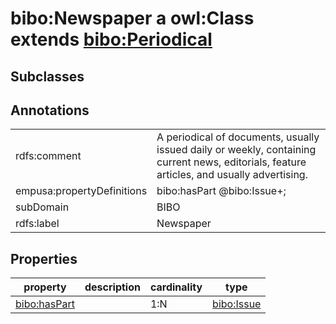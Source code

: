 # bibo:Newspaper a owl:Class extends [bibo:Periodical](/ontology/bibo/Periodical)

## Subclasses

## Annotations

|||
|-----|-----|
|rdfs:comment|A periodical of documents, usually issued daily or weekly, containing current news, editorials, feature articles, and usually advertising.|
|empusa:propertyDefinitions|bibo:hasPart @bibo:Issue+;|
|subDomain|BIBO|
|rdfs:label|Newspaper|

## Properties

|property|description|cardinality|type|
|-----|-----|-----|-----|
|[bibo:hasPart](/ontology/bibo/hasPart)||1:N|[bibo:Issue](/ontology/bibo/Issue)|

